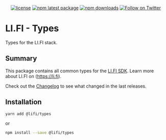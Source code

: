 <div align="center">

[![license](https://img.shields.io/badge/license-Apache%202-blue)](/LICENSE.md)
[![npm latest package](https://img.shields.io/npm/v/@lifi/types/latest.svg)](https://www.npmjs.com/package/@lifi/types)
[![npm downloads](https://img.shields.io/npm/dm/@lifi/types.svg)](https://www.npmjs.com/package/@lifi/types)
[![Follow on Twitter](https://img.shields.io/twitter/follow/lifiprotocol.svg?label=follow+LI.FI)](https://twitter.com/lifiprotocol)

</div>

# LI.FI - Types

Types for the LI.FI stack.

## Summary

This package contains all common types for the [LI.FI SDK](https://github.com/lifinance/sdk).
Learn more about LI.FI on (https://li.fi).

Check out the [Changelog](./CHANGELOG.md) to see what changed in the last releases.

## Installation

```bash
yarn add @lifi/types
```

or

```bash
npm install --save @lifi/types
```

